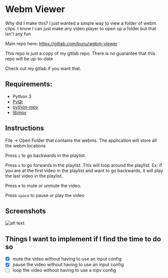 # Webm Viewer
Why did I make this? I just wanted a simple way to view a folder of webm clips. I know I can just make any video player to open up a folder but that isn't any fun

Main repo here: https://gitlab.com/bunu/webm-viewer

This repo is just a copy of my gitlab repo. There is no guarantee that this repo will be up-to-date

Check out my gitlab if you want that.

## Requirements:
* Python 3
* [PyQt](https://www.riverbankcomputing.com/software/pyqt/download5)
* [python-mpv](https://github.com/jaseg/python-mpv)
* [libmpv](https://github.com/jaseg/python-mpv#libmpv-no-kidding)

## Instructions
File -> Open Folder that contains the webms. The application will store all the webm locations

Press `z` to go backwards in the playlist. 

Press `x` to go forwards in the playlist. This will loop around the playlist. Ex: If you are at the first video in the playlist and want to go backwards, it will play the last video in the playlist.

Press `m` to mute or unmute the video.

Press `space` to pause or play the video

## Screenshots
![alt text](https://media.discordapp.net/attachments/224644073795878913/432742874967441418/unknown.png)

## Things I want to implement if I find the time to do so
- [x] mute the video without having to use an input config
- [x] pause the video without having to use an input config
- [ ] loop the video without having to use a mpv config
